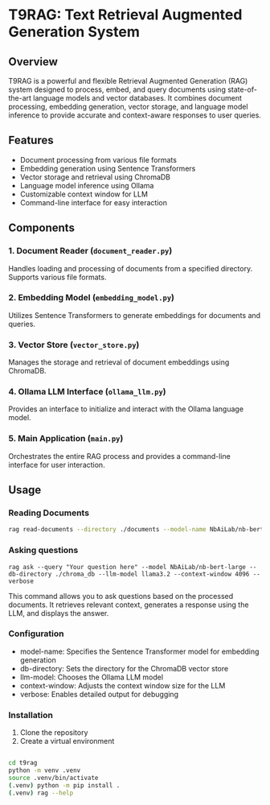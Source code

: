 # T9RAG: Text Retrieval Augmented Generation System

## Overview

T9RAG is a powerful and flexible Retrieval Augmented Generation (RAG) system designed to process, embed, and query documents using state-of-the-art language models and vector databases. It combines document processing, embedding generation, vector storage, and language model inference to provide accurate and context-aware responses to user queries.

## Features

- Document processing from various file formats
- Embedding generation using Sentence Transformers
- Vector storage and retrieval using ChromaDB
- Language model inference using Ollama
- Customizable context window for LLM
- Command-line interface for easy interaction

## Components

### 1. Document Reader (`document_reader.py`)

Handles loading and processing of documents from a specified directory. Supports various file formats.

### 2. Embedding Model (`embedding_model.py`)

Utilizes Sentence Transformers to generate embeddings for documents and queries.

### 3. Vector Store (`vector_store.py`)

Manages the storage and retrieval of document embeddings using ChromaDB.

### 4. Ollama LLM Interface (`ollama_llm.py`)

Provides an interface to initialize and interact with the Ollama language model.

### 5. Main Application (`main.py`)

Orchestrates the entire RAG process and provides a command-line interface for user interaction.

## Usage

### Reading Documents

```bash
rag read-documents --directory ./documents --model-name NbAiLab/nb-bert-large --db-directory ./chroma_db
```

### Asking questions

```
rag ask --query "Your question here" --model NbAiLab/nb-bert-large --db-directory ./chroma_db --llm-model llama3.2 --context-window 4096 --verbose
```

This command allows you to ask questions based on the processed documents. It retrieves relevant context, generates a response using the LLM, and displays the answer.

### Configuration

- model-name: Specifies the Sentence Transformer model for embedding generation
- db-directory: Sets the directory for the ChromaDB vector store
- llm-model: Chooses the Ollama LLM model
- context-window: Adjusts the context window size for the LLM
- verbose: Enables detailed output for debugging

### Installation

1. Clone the repository
2. Create a virtual environment

```bash

cd t9rag
python -m venv .venv
source .venv/bin/activate
(.venv) python -m pip install .
(.venv) rag --help
```
